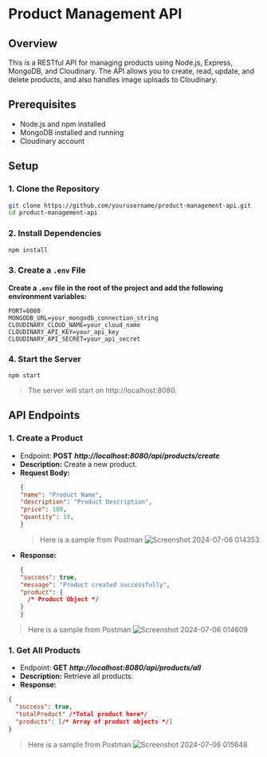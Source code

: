 # Product Management API

## Overview

This is a RESTful API for managing products using Node.js, Express, MongoDB, and Cloudinary. The API allows you to create, read, update, and delete products, and also handles image uploads to Cloudinary.

## Prerequisites

- Node.js and npm installed
- MongoDB installed and running
- Cloudinary account

## Setup

### 1. Clone the Repository

```bash
git clone https://github.com/yourusername/product-management-api.git
cd product-management-api
```
### 2. Install Dependencies
```bash
npm install
```
### 3. Create a `.env` File
**Create a `.env` file in the root of the project and add the following environment variables:**
```env
PORT=8080
MONGODB_URL=your_mongodb_connection_string
CLOUDINARY_CLOUD_NAME=your_cloud_name
CLOUDINARY_API_KEY=your_api_key
CLOUDINARY_API_SECRET=your_api_secret
```
### 4. Start the Server
```
npm start
```
>The server will start on http://localhost:8080.

## API Endpoints

### 1. Create a Product
- Endpoint: **POST** ***http://localhost:8080/api/products/create***
- **Description:** Create a new product.
- **Request Body:**
  ```json
  {
  "name": "Product Name",
  "description": "Product Description",
  "price": 100,
  "quantity": 10,
  }
  ```
  >Here is a sample from Postman
![Screenshot 2024-07-06 014353](https://github.com/Maticmania/restful-api-tsa/assets/102809968/dda28788-3214-4bb0-a36a-f8524d122150)
- **Response:**
  ```json
  {
  "success": true,
  "message": "Product created successfully",
  "product": {
    /* Product Object */
  }
  }
  ```
>Here is a sample from Postman
![Screenshot 2024-07-06 014609](https://github.com/Maticmania/restful-api-tsa/assets/102809968/61532415-2a20-4f2f-bbe8-79465e85fa64)

### 1. Get All Products
- Endpoint: **GET** ***http://localhost:8080/api/products/all***
- **Description:** Retrieve all products.
- **Response:**
```json
{
  "success": true,
  "totalProduct" /*Total product here*/
  "products": [/* Array of product objects */]
}
```
>Here is a sample from Postman
![Screenshot 2024-07-06 015648](https://github.com/Maticmania/restful-api-tsa/assets/102809968/edbcba19-3977-4c55-99c6-97620b174f06)
